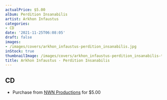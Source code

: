 ```yaml
---
actualPrice: $5.00
album: Perdition Insanabilis
artist: Arkhon Infaustus
categories:
- CD
date: '2021-11-25T06:08:05'
draft: false
images:
- /images/covers/arkhon_infaustus-perdition_insanabilis.jpg
inStock: true
thumbnailImage: /images/covers/arkhon_infaustus-perdition_insanabilis-thumb.jpg
title: Arkhon Infaustus - Perdition Insanabilis
---
```


## CD
* Purchase from [NWN Productions](http://shop.nwnprod.com/index.php?route=product/product&path=93&product_id=3564&sort=pd.name&order=ASC) for $5.00
